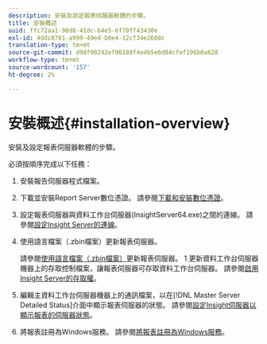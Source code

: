 ```yaml
---
description: 安裝及設定報表伺服器軟體的步驟。
title: 安裝概述
uuid: ffc72aa1-98d8-41dc-b4e5-6f70ff43430e
exl-id: 4ddc0761-a999-49ed-b0e4-12cf34e2688c
translation-type: tm+mt
source-git-commit: d9df90242ef96188f4e4b5e6d04cfef196b0a628
workflow-type: tm+mt
source-wordcount: '157'
ht-degree: 2%

---
```


# 安裝概述{#installation-overview}

安裝及設定報表伺服器軟體的步驟。

必須按順序完成以下任務：

1. 安裝報告伺服器程式檔案。
1. 下載並安裝Report Server數位憑證。 請參閱[下載和安裝數位憑證](../../../home/c-rpt-oview/c-inst-rpt/c-install-dig-cert/c-install-dig-cert.md#concept-5a61fc67df3643598c7c403962075f76)。
1. 設定報表伺服器與資料工作台伺服器(InsightServer64.exe)之間的連線。 請參閱[設定Insight Server的連線](../../../home/c-rpt-oview/c-inst-rpt/t-config-conn-ins-svr.md#task-a3ca949c43244782b658fb4437fd724c)。
1. 使用語言檔案（.zbin檔案）更新報表伺服器。

   請參閱[使用語言檔案（.zbin檔案）](../../../home/c-rpt-oview/c-inst-rpt/c-zbin-file-update.md#concept-5637a8f52b7643759e423c2068b4126b)更新報表伺服器。 1.更新資料工作台伺服器機器上的存取控制檔案，讓報表伺服器可存取資料工作台伺服器。 請參閱[啟用Insight Server的存取權](../../../home/c-rpt-oview/c-inst-rpt/t-en-acc-ins-svr.md#task-e7b95cf9cb194842ad72fa534c56c3cc)。
1. 編輯主資料工作台伺服器機器上的通訊檔案，以在[!DNL Master Server Detailed Status]介面中顯示報表伺服器的狀態。 請參閱[設定Insight伺服器以顯示報表的伺服器狀態](../../../home/c-rpt-oview/c-inst-rpt/t-display-svr-st-rpt.md#task-a14d096f85924d9b93eef950591f93a8)。
1. 將報表註冊為Windows服務。 請參閱[將報表註冊為Windows服務](../../../home/c-rpt-oview/c-inst-rpt/t-reg-rpt-win-svc.md#task-a8762d7818ed4cfd87e616db6a68b3a6)。
